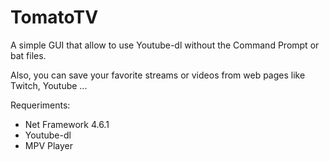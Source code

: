 # TomatoTV

A simple GUI that allow to use Youtube-dl without the Command Prompt or bat files.

Also, you can save your favorite streams or videos from web pages like
Twitch, Youtube ... 

Requeriments:
- Net Framework 4.6.1
- Youtube-dl
- MPV Player
